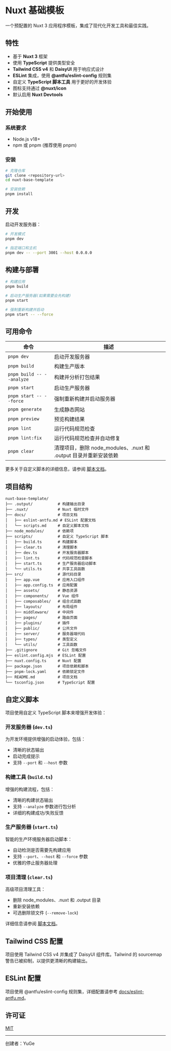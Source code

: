 # Nuxt 基础模板

一个预配置的 Nuxt 3 应用程序模板，集成了现代化开发工具和最佳实践。

## 特性

- 基于 **Nuxt 3** 框架
- 使用 **TypeScript** 提供类型安全
- **Tailwind CSS v4** 和 **DaisyUI** 用于响应式设计
- **ESLint** 集成，使用 **@antfu/eslint-config** 规则集
- 自定义 **TypeScript 脚本工具** 用于更好的开发体验
- 图标支持通过 **@nuxt/icon**
- 默认启用 **Nuxt Devtools**

## 开始使用

### 系统要求

- Node.js v18+
- npm 或 pnpm (推荐使用 pnpm)

### 安装

```bash
# 克隆仓库
git clone <repository-url>
cd nuxt-base-template

# 安装依赖
pnpm install
```

## 开发

启动开发服务器：

```bash
# 开发模式
pnpm dev

# 指定端口和主机
pnpm dev -- --port 3001 --host 0.0.0.0
```

## 构建与部署

```bash
# 构建应用
pnpm build

# 启动生产服务器(如果需要会先构建)
pnpm start

# 强制重新构建并启动
pnpm start -- --force
```

## 可用命令

| 命令 | 描述 |
| ---- | ---- |
| `pnpm dev` | 启动开发服务器 |
| `pnpm build` | 构建生产版本 |
| `pnpm build -- --analyze` | 构建并分析打包结果 |
| `pnpm start` | 启动生产服务器 |
| `pnpm start -- --force` | 强制重新构建并启动服务器 |
| `pnpm generate` | 生成静态网站 |
| `pnpm preview` | 预览构建结果 |
| `pnpm lint` | 运行代码规范检查 |
| `pnpm lint:fix` | 运行代码规范检查并自动修复 |
| `pnpm clear` | 清理项目，删除 node_modules、.nuxt 和 .output 目录并重新安装依赖 |

更多关于自定义脚本的详细信息，请参阅 [脚本文档](docs/scripts.md)。

## 项目结构

```
nuxt-base-template/
├── .output/           # 构建输出目录
├── .nuxt/             # Nuxt 临时文件
├── docs/              # 项目文档
│   ├── eslint-antfu.md # ESLint 配置文档
│   └── scripts.md     # 自定义脚本文档
├── node_modules/      # 依赖项
├── scripts/           # 自定义 TypeScript 脚本
│   ├── build.ts       # 构建脚本
│   ├── clear.ts       # 清理脚本
│   ├── dev.ts         # 开发服务器脚本
│   ├── lint.ts        # 代码规范检查脚本
│   ├── start.ts       # 生产服务器启动脚本
│   └── utils.ts       # 共享工具函数
├── src/               # 源代码目录
│   ├── app.vue        # 应用入口组件
│   ├── app.config.ts  # 应用配置
│   ├── assets/        # 静态资源
│   ├── components/    # Vue 组件
│   ├── composables/   # 组合式函数
│   ├── layouts/       # 布局组件
│   ├── middleware/    # 中间件
│   ├── pages/         # 路由页面
│   ├── plugins/       # 插件
│   ├── public/        # 公共文件
│   ├── server/        # 服务器端代码
│   ├── types/         # 类型定义
│   └── utils/         # 工具函数
├── .gitignore         # Git 忽略文件
├── eslint.config.mjs  # ESLint 配置
├── nuxt.config.ts     # Nuxt 配置
├── package.json       # 项目依赖和脚本
├── pnpm-lock.yaml     # 依赖锁定文件
├── README.md          # 项目文档
└── tsconfig.json      # TypeScript 配置
```

## 自定义脚本

项目使用自定义 TypeScript 脚本来增强开发体验：

### 开发服务器 (`dev.ts`)

为开发环境提供增强的启动体验，包括：
- 清晰的状态输出
- 启动完成提示
- 支持 `--port` 和 `--host` 参数

### 构建工具 (`build.ts`)

增强的构建流程，包括：
- 清晰的构建状态输出
- 支持 `--analyze` 参数进行包分析
- 详细的构建成功/失败反馈

### 生产服务器 (`start.ts`)

智能的生产环境服务器启动脚本：
- 自动检测是否需要先构建应用
- 支持 `--port`、`--host` 和 `--force` 参数
- 优雅的停止服务器处理

### 项目清理 (`clear.ts`)

高级项目清理工具：
- 删除 node_modules、.nuxt 和 .output 目录
- 重新安装依赖
- 可选删除锁文件 (`--remove-lock`)

详细信息请参阅 [脚本文档](docs/scripts.md)。

## Tailwind CSS 配置

项目使用 Tailwind CSS v4 并集成了 DaisyUI 组件库。Tailwind 的 sourcemap 警告已被抑制，以提供更清晰的构建输出。

## ESLint 配置

项目使用 @antfu/eslint-config 规则集，详细配置请参考 [docs/eslint-antfu.md](docs/eslint-antfu.md)。

## 许可证

[MIT](LICENSE)

---

创建者：YuGe
